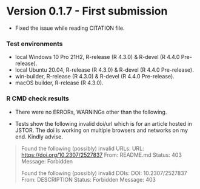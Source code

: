 # Version 0.1.7 - First submission

* Fixed the issue while reading CITATION file.

### Test environments
* local Windows 10 Pro 21H2, R-release (R 4.3.0) & R-devel (R 4.4.0 Pre-release).
* local Ubuntu 20.04, R-release (R 4.3.0) & R-devel (R 4.4.0 Pre-release).
* win-builder, R-release (R 4.3.0) & R-devel (R 4.4.0 Pre-release).
* macOS builder, R-release (R 4.3.0).

### R CMD check results
* There were no ERRORs, WARNINGs other than the following.

* Tests show the following invalid doi/url which is for an article hosted in JSTOR. The doi is working on multiple browsers and networks on my end. Kindly advise.
>   Found the following (possibly) invalid URLs:
  >     URL: https://doi.org/10.2307/2527837
>       From: README.md
>       Status: 403
>       Message: Forbidden
>   
  >   Found the following (possibly) invalid DOIs:
  >     DOI: 10.2307/2527837
>       From: DESCRIPTION
>       Status: Forbidden
>       Message: 403
